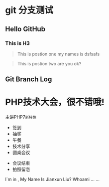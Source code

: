 # git 分支测试

## Hello GitHub

### This is H3

> This is postion one
my names is dsfsafs 

> This is postion two
are you ok?


Git Branch Log
--------------

PHP技术大会，很不错哦!
======================

主讲PHP7`新特性`
+ 签到
+ 抽奖
+ 午餐
+ 技术分享
+ 圆桌会议

* 会议结束
* 拍照留恋

I`m in , My Name Is Jianxun Liu? Whoami ... ... 

